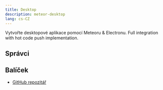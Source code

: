 ```yaml
---
title: Desktop
description: meteor-desktop
lang: cs-CZ
---
```


Vytvořte desktopové aplikace pomocí Meteoru & Electronu. Full integration with hot code push implementation.

## Správci


## Balíček
* [GitHub repozitář](https://github.com/Meteor-Community-Packages/meteor-desktop)

